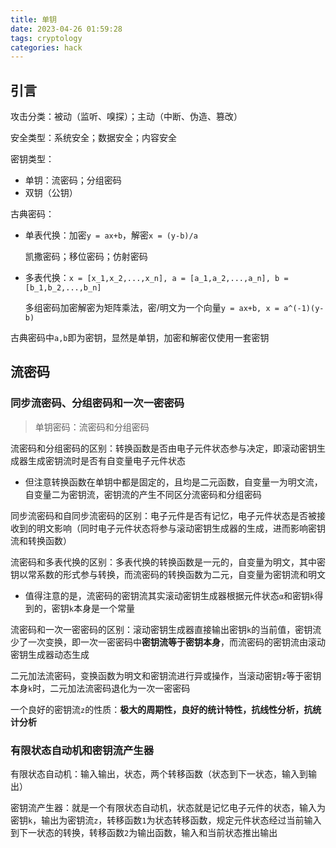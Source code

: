 ```yaml
---
title: 单钥
date: 2023-04-26 01:59:28
tags: cryptology
categories: hack
---
```


## 引言

攻击分类：被动（监听、嗅探）；主动（中断、伪造、篡改）

安全类型：系统安全；数据安全；内容安全

密钥类型：

- 单钥：流密码；分组密码
- 双钥（公钥）

古典密码：

- 单表代换：加密`y = ax+b`，解密`x = (y-b)/a`

  凯撒密码；移位密码；仿射密码

- 多表代换：`x = [x_1,x_2,...,x_n], a = [a_1,a_2,...,a_n], b = [b_1,b_2,...,b_n]`

  多组密码加密解密为矩阵乘法，密/明文为一个向量`y = ax+b, x = a^(-1)(y-b)`

古典密码中`a,b`即为密钥，显然是单钥，加密和解密仅使用一套密钥

## 流密码

### 同步流密码、分组密码和一次一密密码

> 单钥密码：流密码和分组密码

流密码和分组密码的区别：转换函数是否由电子元件状态参与决定，即滚动密钥生成器生成密钥流时是否有自变量电子元件状态

- 但注意转换函数在单钥中都是固定的，且均是二元函数，自变量一为明文流，自变量二为密钥流，密钥流的产生不同区分流密码和分组密码

同步流密码和自同步流密码的区别：电子元件是否有记忆，电子元件状态是否被接收到的明文影响（同时电子元件状态将参与滚动密钥生成器的生成，进而影响密钥流和转换函数）

流密码和多表代换的区别：多表代换的转换函数是一元的，自变量为明文，其中密钥以常系数的形式参与转换，而流密码的转换函数为二元，自变量为密钥流和明文

- 值得注意的是，流密码的密钥流其实滚动密钥生成器根据元件状态`α`和密钥`k`得到的，密钥`k`本身是一个常量

流密码和一次一密密码的区别：滚动密钥生成器直接输出密钥`k`的当前值，密钥流少了一次变换，即一次一密密码中**密钥流等于密钥本身**，而流密码的密钥流由滚动密钥生成器动态生成

二元加法流密码，变换函数为明文和密钥流进行异或操作，当滚动密钥`z`等于密钥本身`k`时，二元加法流密码退化为一次一密密码

一个良好的密钥流`z`的性质：**极大的周期性，良好的统计特性，抗线性分析，抗统计分析**

### 有限状态自动机和密钥流产生器

有限状态自动机：输入输出，状态，两个转移函数（状态到下一状态，输入到输出）

密钥流产生器：就是一个有限状态自动机，状态就是记忆电子元件的状态，输入为密钥`k`，输出为密钥流`z`，转移函数`1`为状态转移函数，规定元件状态经过当前输入到下一状态的转换，转移函数`2`为输出函数，输入和当前状态推出输出
